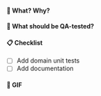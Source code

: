#### :tophat: What? Why?

#### :dart: What should be QA-tested?

#### :clipboard: Checklist
- [ ] Add domain unit tests
- [ ] Add documentation

#### :ghost: GIF
![]()

